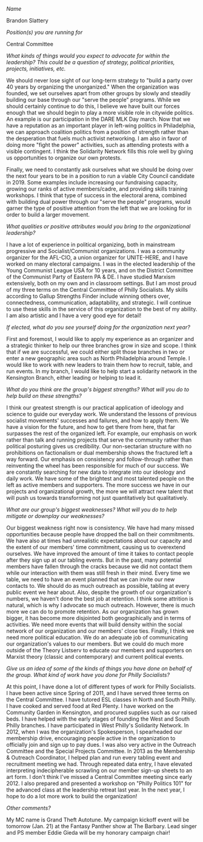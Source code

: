 *Name*

Brandon Slattery

*Position(s) you are running for*

Central Committee

*What kinds of things would you expect to advocate for within the leadership? This could be a question of strategy, political priorities, projects, initiatives, etc.*

We should never lose sight of our long-term strategy to "build a party over 40 years by organizing the unorganized." When the organization was founded, we set ourselves apart from other groups by slowly and steadily building our base through our "serve the people" programs. While we should certainly continue to do this, I believe we have built our forces enough that we should begin to play a more visible role in citywide politics. An example is our participation in the DARE MLK Day march. Now that we have a reputation as an important player in left-wing politics in Philadelphia, we can approach coalition politics from a position of strength rather than the desperation that fuels much activist networking. I am also in favor of doing more "fight the power" activities, such as attending protests with a visible contingent. I think the Solidarity Network fills this role well by giving us opportunities to organize our own protests. 

Finally, we need to constantly ask ourselves what we should be doing over the next four years to be in a position to run a viable City Council candidate in 2019.  Some examples include increasing our fundraising capacity, growing our ranks of active members/cadre, and providing skills training workshops. I think that type of success in the electoral arena, combined with building dual power through our "serve the people" programs, would garner the type of positive attention from the left that we are looking for in order to build a larger movement.

*What qualities or positive attributes would you bring to the organizational leadership?*

I have a lot of experience in political organizing, both in mainstream progressive and Socialist/Communist organizations. I was a community organizer for the AFL-CIO, a union organizer for UNITE-HERE, and I have worked on many electoral campaigns. I was in the elected leadership of the Young Communist League USA for 10 years, and on the District Committee of the Communist Party of Eastern PA & DE. I have studied Marxism extensively, both on my own and in classroom settings. But I am most proud of my three terms on the Central Committee of Philly Socialists. My skills according to Gallup Strengths Finder include winning others over, connectedness, communication, adaptability, and strategic. I will continue to use these skills in the service of this organization to the best of my ability. I am also artistic and I have a very good eye for detail!

*If elected, what do you see yourself doing for the organization next year?*

First and foremost, I would like to apply my experience as an organizer and a strategic thinker to help our three branches grow in size and scope. I think that if we are successful, we could either split those branches in two or enter a new geographic area such as North Philadelphia around Temple. I would like to work with new leaders to train them how to recruit, table, and run events. In my branch, I would like to help start a solidarity network in the Kensington Branch, either leading or helping to lead it. 

*What do you think are the group's biggest strengths? What will you do to help build on these strengths?*

I think our greatest strength is our practical application of ideology and science to guide our everyday work. We understand the lessons of previous socialist movements' successes and failures, and how to apply them. We have a vision for the future, and how to get there from here, that far surpasses the rest of the organized left. For example, our emphasis on work rather than talk and running projects that serve the community rather than political posturing gives us credibility. Our non-sectarian structure with no prohibitions on factionalism or dual membership shows the fractured left a way forward. Our emphasis on consistency and follow-through rather than reinventing the wheel has been responsible for much of our success. We are constantly searching for new data to integrate into our ideology and daily work. We have some of the brightest and most talented people on the left as active members and supporters. The more success we have in our projects and organizational growth, the more we will attract new talent that will push us towards transforming not just quantitatively but qualitatively.

*What are our group's biggest weaknesses? What will you do to help mitigate or downplay our weaknesses?*

Our biggest weakness right now is consistency. We have had many missed opportunities because people have dropped the ball on their commitments. We have also at times had unrealistic expectations about our capacity and the extent of our members' time commitment, causing us to overextend ourselves. We have improved the amount of time it takes to contact people after they sign up at our tabling events. But in the past, many potential members have fallen through the cracks because we did not contact them while our interaction with them was still fresh in their mind. Every time we table, we need to have an event planned that we can invite our new contacts to. We should do as much outreach as possible, tabling at every public event we hear about. Also, despite the growth of our organization's numbers, we haven't done the best job at retention. I think some attrition is natural, which is why I advocate so much outreach. However, there is much more we can do to promote retention. As our organization has grown bigger, it has become more disjointed both geographically and in terms of activities. We need more events that will build density within the social network of our organization and our members' close ties. Finally, I think we need more political education. We do an adequate job of communicating our organization's values to our members. But we could do much more outside of the Theory Listserv to educate our members and supporters on Marxist theory (classic and contemporary) and current political events.

*Give us an idea of some of the kinds of things you have done on behalf of the group. What kind of work have you done for Philly Socialists?*

At this point, I have done a lot of different types of work for Philly Socialists. I have been active since Spring of 2011, and I have served three terms on the Central Committee. I have tutored ESL classes in North and South Philly. I have cooked and served food at Red Plenty. I have worked on the Community Garden in Kensington, and procured supplies such as our raised beds. I have helped with the early stages of founding the West and South Philly branches. I have participated in West Philly's Solidarity Network. In 2012, when I was the organization's Spokesperson, I spearheaded our membership drive, encouraging people active in the organization to officially join and sign up to pay dues. I was also very active in the Outreach Committee and the Special Projects Committee. In 2013 as the Membership & Outreach Coordinator, I helped plan and run every tabling event and recruitment meeting we had. Through repeated data entry, I have elevated interpreting indecipherable scrawling on our member sign-up sheets to an art form. I don't think I've missed a Central Committee meeting since early 2012. I also prepared and presented a workshop on "Philly Politics 101" for the advanced class at the leadership retreat last year. In the next year, I hope to do a lot more work to build the organization!

*Other comments?*

My MC name is Grand Theft Autotune. My campaign kickoff event will be tomorrow (Jan. 21) at the Fantasy Panther show at The Barbary. Lead singer and PS member Eddie Gieda will be my honorary campaign chair!